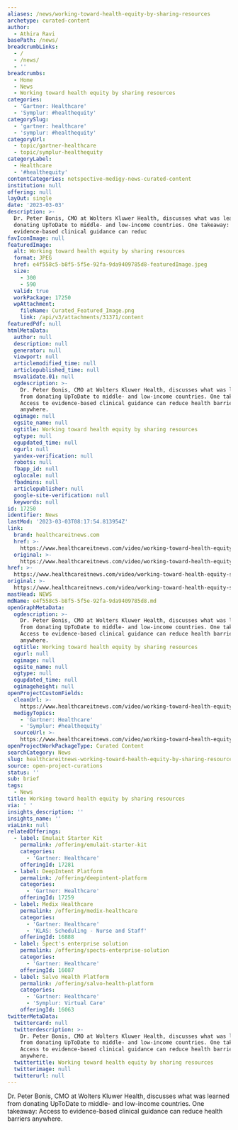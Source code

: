 ```yaml
---
aliases: /news/working-toward-health-equity-by-sharing-resources
archetype: curated-content
author:
  - Athira Ravi
basePath: /news/
breadcrumbLinks:
  - /
  - /news/
  - ''
breadcrumbs:
  - Home
  - News
  - Working toward health equity by sharing resources
categories:
  - 'Gartner: Healthcare'
  - 'Symplur: #healthequity'
categorySlug:
  - 'gartner: healthcare'
  - 'symplur: #healthequity'
categoryUrl:
  - topic/gartner-healthcare
  - topic/symplur-healthequity
categoryLabel:
  - Healthcare
  - '#healthequity'
contentCategories: netspective-medigy-news-curated-content
institution: null
offering: null
layOut: single
date: '2023-03-03'
description: >-
  Dr. Peter Bonis, CMO at Wolters Kluwer Health, discusses what was learned from
  donating UpToDate to middle- and low-income countries. One takeaway: Access to
  evidence-based clinical guidance can reduc
favIconImage: null
featuredImage:
  alt: Working toward health equity by sharing resources
  format: JPEG
  href: e4f558c5-b8f5-5f5e-92fa-9da9409785d8-featuredImage.jpeg
  size:
    - 300
    - 590
  valid: true
  workPackage: 17250
  wpAttachment:
    fileName: Curated_Featured_Image.png
    link: /api/v3/attachments/31371/content
featuredPdf: null
htmlMetaData:
  author: null
  description: null
  generator: null
  viewport: null
  articlemodified_time: null
  articlepublished_time: null
  msvalidate.01: null
  ogdescription: >-
    Dr. Peter Bonis, CMO at Wolters Kluwer Health, discusses what was learned
    from donating UpToDate to middle- and low-income countries. One takeaway:
    Access to evidence-based clinical guidance can reduce health barriers
    anywhere.
  ogimage: null
  ogsite_name: null
  ogtitle: Working toward health equity by sharing resources
  ogtype: null
  ogupdated_time: null
  ogurl: null
  yandex-verification: null
  robots: null
  fbapp_id: null
  oglocale: null
  fbadmins: null
  articlepublisher: null
  google-site-verification: null
  keywords: null
id: 17250
identifier: News
lastMod: '2023-03-03T08:17:54.813954Z'
link:
  brand: healthcareitnews.com
  href: >-
    https://www.healthcareitnews.com/video/working-toward-health-equity-sharing-resources
  original: >-
    https://www.healthcareitnews.com/video/working-toward-health-equity-sharing-resources
href: >-
  https://www.healthcareitnews.com/video/working-toward-health-equity-sharing-resources
original: >-
  https://www.healthcareitnews.com/video/working-toward-health-equity-sharing-resources
mastHead: NEWS
mdName: e4f558c5-b8f5-5f5e-92fa-9da9409785d8.md
openGraphMetaData:
  ogdescription: >-
    Dr. Peter Bonis, CMO at Wolters Kluwer Health, discusses what was learned
    from donating UpToDate to middle- and low-income countries. One takeaway:
    Access to evidence-based clinical guidance can reduce health barriers
    anywhere.
  ogtitle: Working toward health equity by sharing resources
  ogurl: null
  ogimage: null
  ogsite_name: null
  ogtype: null
  ogupdated_time: null
  ogimageheight: null
openProjectCustomFields:
  cleanUrl: >-
    https://www.healthcareitnews.com/video/working-toward-health-equity-sharing-resources
  medigyTopics:
    - 'Gartner: Healthcare'
    - 'Symplur: #healthequity'
  sourceUrl: >-
    https://www.healthcareitnews.com/video/working-toward-health-equity-sharing-resources
openProjectWorkPackageType: Curated Content
searchCategory: News
slug: healthcareitnews-working-toward-health-equity-by-sharing-resources
source: open-project-curations
status: ''
sub: brief
tags:
  - News
title: Working toward health equity by sharing resources
via: ' '
insights_description: ''
insights_name: ''
viaLink: null
relatedOfferings:
  - label: Emulait Starter Kit
    permalink: /offering/emulait-starter-kit
    categories:
      - 'Gartner: Healthcare'
    offeringId: 17281
  - label: DeepIntent Platform
    permalink: /offering/deepintent-platform
    categories:
      - 'Gartner: Healthcare'
    offeringId: 17259
  - label: Medix Healthcare
    permalink: /offering/medix-healthcare
    categories:
      - 'Gartner: Healthcare'
      - 'KLAS: Scheduling - Nurse and Staff'
    offeringId: 16888
  - label: Spect's enterprise solution
    permalink: /offering/spects-enterprise-solution
    categories:
      - 'Gartner: Healthcare'
    offeringId: 16087
  - label: Salvo Health Platform
    permalink: /offering/salvo-health-platform
    categories:
      - 'Gartner: Healthcare'
      - 'Symplur: Virtual Care'
    offeringId: 16063
twitterMetaData:
  twittercard: null
  twitterdescription: >-
    Dr. Peter Bonis, CMO at Wolters Kluwer Health, discusses what was learned
    from donating UpToDate to middle- and low-income countries. One takeaway:
    Access to evidence-based clinical guidance can reduce health barriers
    anywhere.
  twittertitle: Working toward health equity by sharing resources
  twitterimage: null
  twitterurl: null
---
```

<p>Dr. Peter Bonis, CMO at Wolters Kluwer Health, discusses what was learned from donating UpToDate to middle- and low-income countries. One takeaway: Access to evidence-based clinical guidance can reduce health barriers anywhere.</p>